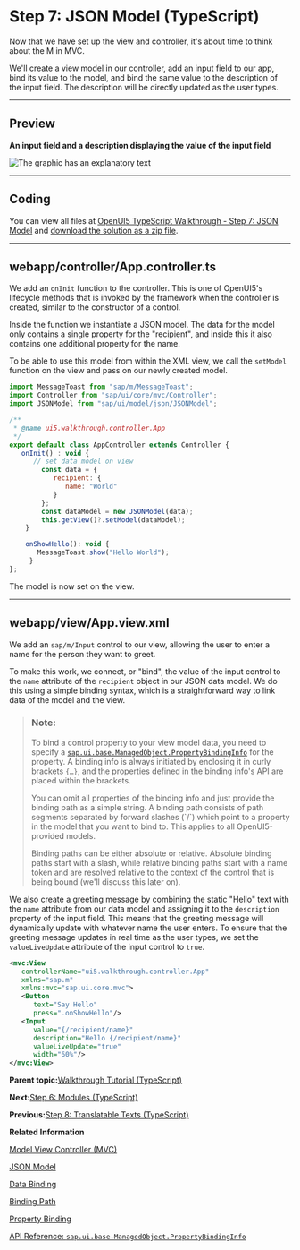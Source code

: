 <!-- loiocfbbeab4e4b74124abac98ce268a0aba -->

# Step 7: JSON Model \(TypeScript\)

Now that we have set up the view and controller, it's about time to think about the M in MVC.

We'll create a view model in our controller, add an input field to our app, bind its value to the model, and bind the same value to the description of the input field. The description will be directly updated as the user types.

***

## Preview

  
  
**An input field and a description displaying the value of the input field**

![The graphic has an explanatory text](images/loioafc105517a644407bd90662e3d94ea01_LowRes.png "An input field and a description displaying the value of the input
					field")

***

<a name="loiocfbbeab4e4b74124abac98ce268a0aba__section_e2g_rvc_syb"/>

## Coding

You can view all files at [OpenUI5 TypeScript Walkthrough - Step 7: JSON Model](https://github.com/sap-samples/ui5-typescript-walkthrough/tree/main/steps/07) and [download the solution as a zip file](https://sap-samples.github.io/ui5-typescript-walkthrough/ui5-typescript-walkthrough-step-07.zip).

***

<a name="loiocfbbeab4e4b74124abac98ce268a0aba__section_f2g_rvc_syb"/>

## webapp/controller/App.controller.ts

We add an `onInit` function to the controller. This is one of OpenUI5's lifecycle methods that is invoked by the framework when the controller is created, similar to the constructor of a control.

Inside the function we instantiate a JSON model. The data for the model only contains a single property for the "recipient", and inside this it also contains one additional property for the name.

To be able to use this model from within the XML view, we call the `setModel` function on the view and pass on our newly created model.

```js
import MessageToast from "sap/m/MessageToast";
import Controller from "sap/ui/core/mvc/Controller";
import JSONModel from "sap/ui/model/json/JSONModel";

/**
 * @name ui5.walkthrough.controller.App
 */
export default class AppController extends Controller {
   onInit() : void {
      // set data model on view
        const data = {
           recipient: {
              name: "World"
           }
        };
        const dataModel = new JSONModel(data);
        this.getView()?.setModel(dataModel);
    }

    onShowHello(): void {
       MessageToast.show("Hello World");
     }
};
```

The model is now set on the view.

***

## webapp/view/App.view.xml

We add an `sap/m/Input` control to our view, allowing the user to enter a name for the person they want to greet.

To make this work, we connect, or "bind", the value of the input control to the `name` attribute of the `recipient` object in our JSON data model. We do this using a simple binding syntax, which is a straightforward way to link data of the model and the view.

> ### Note:  
> To bind a control property to your view model data, you need to specify a [`sap.ui.base.ManagedObject.PropertyBindingInfo`](https://ui5.sap.com/#/api/sap.ui.base.ManagedObject.PropertyBindingInfo) for the property. A binding info is always initiated by enclosing it in curly brackets `{…}`, and the properties defined in the binding info's API are placed within the brackets.
> 
> You can omit all properties of the binding info and just provide the binding path as a simple string. A binding path consists of path segments separated by forward slashes \(\`/\`\) which point to a property in the model that you want to bind to. This applies to all OpenUI5-provided models.
> 
> Binding paths can be either absolute or relative. Absolute binding paths start with a slash, while relative binding paths start with a name token and are resolved relative to the context of the control that is being bound \(we'll discuss this later on\).

We also create a greeting message by combining the static "Hello" text with the `name` attribute from our data model and assigning it to the `description` property of the input field. This means that the greeting message will dynamically update with whatever name the user enters. To ensure that the greeting message updates in real time as the user types, we set the `valueLiveUpdate` attribute of the input control to `true`.

```xml
<mvc:View
   controllerName="ui5.walkthrough.controller.App"
   xmlns="sap.m"
   xmlns:mvc="sap.ui.core.mvc">
   <Button
      text="Say Hello"
      press=".onShowHello"/>
   <Input
      value="{/recipient/name}"
      description="Hello {/recipient/name}"
      valueLiveUpdate="true"
      width="60%"/>
</mvc:View>
```

**Parent topic:**[Walkthrough Tutorial \(TypeScript\)](walkthrough-tutorial-typescript-dad1905.md "In this tutorial we'll introduce you to all major development paradigms of OpenUI5. We'll demonstrate the use of TypeScript with OpenUI5 and highlight the specific characteristics of this approach.")

**Next:**[Step 6: Modules \(TypeScript\)](step-6-modules-typescript-3510034.md "In OpenUI5, resources are often referred to as modules. In this step, we replace the alert from the last exercise with a proper Message Toast from the sap.m library.")

**Previous:**[Step 8: Translatable Texts \(TypeScript\)](step-8-translatable-texts-typescript-4dcf52e.md "In this step we move the texts of our UI to a separate resource file.")

**Related Information**  


[Model View Controller \(MVC\)](../04_Essentials/model-view-controller-mvc-91f2334.md "The Model View Controller (MVC) concept is used in OpenUI5 to separate the representation of information from the user interaction. This separation facilitates development and the changing of parts independently.")

[JSON Model](../04_Essentials/json-model-96804e3.md#loio96804e3315ff440aa0a50fd290805116 "The JSON model can be used to bind controls to JavaScript object data, which is usually serialized in the JSON format.")

[Data Binding](../04_Essentials/data-binding-68b9644.md "You use data binding to bind UI elements to data sources to keep the data in sync and allow data editing on the UI.")

[Binding Path](../04_Essentials/binding-path-2888af4.md "Binding paths address the different properties and lists in a model and define how a node in the hierarchical data tree can be found.")

[Property Binding](../04_Essentials/property-binding-91f0652.md "With property binding, you can initialize properties of a control automatically and update them based on the data of the model.")

[API Reference: `sap.ui.base.ManagedObject.PropertyBindingInfo`](https://ui5.sap.com/#/api/sap.ui.base.ManagedObject.PropertyBindingInfo)

